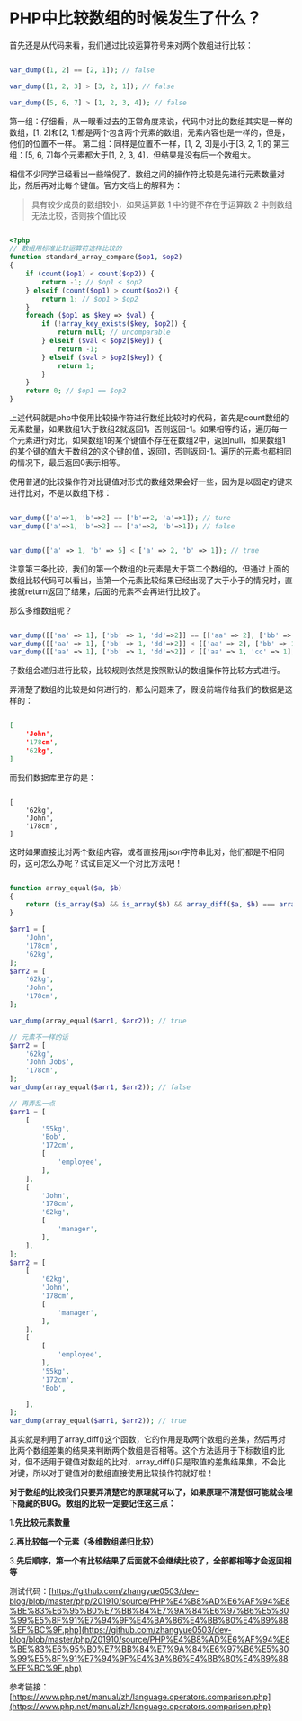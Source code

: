 # PHP中比较数组的时候发生了什么？

首先还是从代码来看，我们通过比较运算符号来对两个数组进行比较：

```php

var_dump([1, 2] == [2, 1]); // false

var_dump([1, 2, 3] > [3, 2, 1]); // false

var_dump([5, 6, 7] > [1, 2, 3, 4]); // false

```

第一组：仔细看，从一眼看过去的正常角度来说，代码中对比的数组其实是一样的数组，[1, 2]和[2, 1]都是两个包含两个元素的数组，元素内容也是一样的，但是，他们的位置不一样。
第二组：同样是位置不一样，[1, 2, 3]是小于[3, 2, 1]的
第三组：[5, 6, 7]每个元素都大于[1, 2, 3, 4]，但结果是没有后一个数组大。

相信不少同学已经看出一些端倪了。数组之间的操作符比较是先进行元素数量对比，然后再对比每个键值。官方文档上的解释为：

> 具有较少成员的数组较小，如果运算数 1 中的键不存在于运算数 2 中则数组无法比较，否则挨个值比较

```php

<?php
// 数组用标准比较运算符这样比较的
function standard_array_compare($op1, $op2)
{
    if (count($op1) < count($op2)) {
        return -1; // $op1 < $op2
    } elseif (count($op1) > count($op2)) {
        return 1; // $op1 > $op2
    }
    foreach ($op1 as $key => $val) {
        if (!array_key_exists($key, $op2)) {
            return null; // uncomparable
        } elseif ($val < $op2[$key]) {
            return -1;
        } elseif ($val > $op2[$key]) {
            return 1;
        }
    }
    return 0; // $op1 == $op2
}

```

上述代码就是php中使用比较操作符进行数组比较时的代码，首先是count数组的元素数量，如果数组1大于数组2就返回1，否则返回-1。如果相等的话，遍历每一个元素进行对比，如果数组1的某个键值不存在在数组2中，返回null，如果数组1的某个键的值大于数组2的这个键的值，返回1，否则返回-1。遍历的元素也都相同的情况下，最后返回0表示相等。

使用普通的比较操作符对比键值对形式的数组效果会好一些，因为是以固定的键来进行比对，不是以数组下标：

```php

var_dump(['a'=>1, 'b'=>2] == ['b'=>2, 'a'=>1]); // ture
var_dump(['a'=>1, 'b'=>2] == ['a'=>2, 'b'=>1]); // false


var_dump(['a' => 1, 'b' => 5] < ['a' => 2, 'b' => 1]); // true

```

注意第三条比较，我们的第一个数组的b元素是大于第二个数组的，但通过上面的数组比较代码可以看出，当第一个元素比较结果已经出现了大于小于的情况时，直接就return返回了结果，后面的元素不会再进行比较了。

那么多维数组呢？

```php

var_dump([['aa' => 1], ['bb' => 1, 'dd'=>2]] == [['aa' => 2], ['bb' => 1]]); // false
var_dump([['aa' => 1], ['bb' => 1, 'dd'=>2]] < [['aa' => 2], ['bb' => 1]]); // true
var_dump([['aa' => 1], ['bb' => 1, 'dd'=>2]] < [['aa' => 1, 'cc' => 1], ['bb' => 1]]); // true

```

子数组会递归进行比较，比较规则依然是按照默认的数组操作符比较方式进行。

弄清楚了数组的比较是如何进行的，那么问题来了，假设前端传给我们的数据是这样的：

```json

[
    'John',
    '178cm',
    '62kg',
]

```

而我们数据库里存的是：

```josn

[
    '62kg',
    'John',
    '178cm',
]

```

这时如果直接比对两个数组内容，或者直接用json字符串比对，他们都是不相同的，这可怎么办呢？试试自定义一个对比方法吧！

```php

function array_equal($a, $b)
{
    return (is_array($a) && is_array($b) && array_diff($a, $b) === array_diff($b, $a));
}

$arr1 = [
    'John',
    '178cm',
    '62kg',
];
$arr2 = [
    '62kg',
    'John',
    '178cm',
];

var_dump(array_equal($arr1, $arr2)); // true

// 元素不一样的话
$arr2 = [
    '62kg',
    'John Jobs',
    '178cm',
];
var_dump(array_equal($arr1, $arr2)); // false

// 再弄乱一点
$arr1 = [
    [
        '55kg',
        'Bob',
        '172cm',
        [
            'employee',
        ],
    ],
    [
        'John',
        '178cm',
        '62kg',
        [
            'manager',
        ],
    ],
];
$arr2 = [
    [
        '62kg',
        'John',
        '178cm',
        [
            'manager',
        ],
    ],
    [
        [
            'employee',
        ],
        '55kg',
        '172cm',
        'Bob',

    ],
];
var_dump(array_equal($arr1, $arr2)); // true
```

其实就是利用了array_diff()这个函数，它的作用是取两个数组的差集，然后再对比两个数组差集的结果来判断两个数组是否相等。这个方法适用于下标数组的比对，但不适用于键值对数组的比对，array_diff()只是取值的差集结果集，不会比对键，所以对于键值对的数组直接使用比较操作符就好啦！

**对于数组的比较我们只要弄清楚它的原理就可以了，如果原理不清楚很可能就会埋下隐藏的BUG。数组的比较一定要记住这三点：**

1.**先比较元素数量**

2.**再比较每一个元素（多维数组递归比较）**

3.**先后顺序，第一个有比较结果了后面就不会继续比较了，全部都相等才会返回相等**

测试代码：[https://github.com/zhangyue0503/dev-blog/blob/master/php/201910/source/PHP%E4%B8%AD%E6%AF%94%E8%BE%83%E6%95%B0%E7%BB%84%E7%9A%84%E6%97%B6%E5%80%99%E5%8F%91%E7%94%9F%E4%BA%86%E4%BB%80%E4%B9%88%EF%BC%9F.php](https://github.com/zhangyue0503/dev-blog/blob/master/php/201910/source/PHP%E4%B8%AD%E6%AF%94%E8%BE%83%E6%95%B0%E7%BB%84%E7%9A%84%E6%97%B6%E5%80%99%E5%8F%91%E7%94%9F%E4%BA%86%E4%BB%80%E4%B9%88%EF%BC%9F.php)

参考链接：[https://www.php.net/manual/zh/language.operators.comparison.php](https://www.php.net/manual/zh/language.operators.comparison.php)
